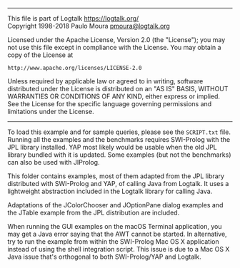 ________________________________________________________________________

This file is part of Logtalk <https://logtalk.org/>  
Copyright 1998-2018 Paulo Moura <pmoura@logtalk.org>

Licensed under the Apache License, Version 2.0 (the "License");
you may not use this file except in compliance with the License.
You may obtain a copy of the License at

    http://www.apache.org/licenses/LICENSE-2.0

Unless required by applicable law or agreed to in writing, software
distributed under the License is distributed on an "AS IS" BASIS,
WITHOUT WARRANTIES OR CONDITIONS OF ANY KIND, either express or implied.
See the License for the specific language governing permissions and
limitations under the License.
________________________________________________________________________


To load this example and for sample queries, please see the `SCRIPT.txt`
file. Running all the examples and the benchmarks requires SWI-Prolog with
the JPL library installed. YAP most likely would be usable when the old JPL
library bundled with it is updated. Some examples (but not the benchmarks)
can also be used with JIProlog.

This folder contains examples, most of them adapted from the JPL library
distributed with SWI-Prolog and YAP, of calling Java from Logtalk. It uses
a lightweight abstraction included in the Logtalk library for calling Java.

Adaptations of the JColorChooser and JOptionPane dialog examples and the
JTable example from the JPL distribution are included.

When running the GUI examples on the macOS Terminal application, you may
get a Java error saying that the AWT cannot be started. In alternative, try
to run the example from within the SWI-Prolog Mac OS X application instead
of using the shell integration script. This issue is due to a Mac OS X Java
issue that's orthogonal to both SWI-Prolog/YAP and Logtalk.
